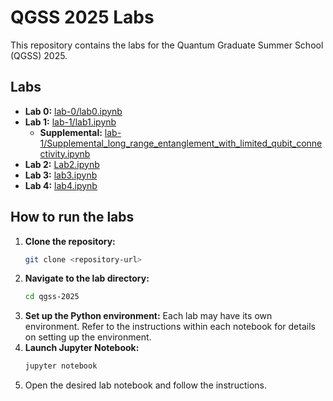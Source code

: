 # QGSS 2025 Labs

This repository contains the labs for the Quantum Graduate Summer School (QGSS) 2025.

## Labs

*   **Lab 0:** [lab-0/lab0.ipynb](lab-0/lab0.ipynb)
*   **Lab 1:** [lab-1/lab1.ipynb](lab-1/lab1.ipynb)
    *   **Supplemental:** [lab-1/Supplemental_long_range_entanglement_with_limited_qubit_connectivity.ipynb](lab-1/Supplemental_long_range_entanglement_with_limited_qubit_connectivity.ipynb)
*   **Lab 2:** [Lab2.ipynb](Lab2.ipynb)
*   **Lab 3:** [lab3.ipynb](lab3.ipynb)
*   **Lab 4:** [lab4.ipynb](lab4.ipynb)

## How to run the labs

1.  **Clone the repository:**
    ```bash
    git clone <repository-url>
    ```
2.  **Navigate to the lab directory:**
    ```bash
    cd qgss-2025
    ```
3.  **Set up the Python environment:**
    Each lab may have its own environment. Refer to the instructions within each notebook for details on setting up the environment.
4.  **Launch Jupyter Notebook:**
    ```bash
    jupyter notebook
    ```
5.  Open the desired lab notebook and follow the instructions.
